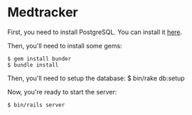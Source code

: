 # Medtracker

First, you need to install PostgreSQL. You can install it [here](https://postgresapp.com/).

Then, you'll need to install some gems:

    $ gem install bunder
    $ bundle install

Then, you'll need to setup the database:
    $ bin/rake db:setup
    
Now, you're ready to start the server:

    $ bin/rails server
